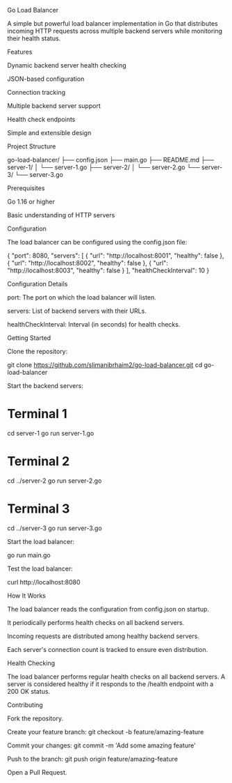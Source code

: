 Go Load Balancer

A simple but powerful load balancer implementation in Go that distributes incoming HTTP requests across multiple backend servers while monitoring their health status.

Features

Dynamic backend server health checking

JSON-based configuration

Connection tracking

Multiple backend server support

Health check endpoints

Simple and extensible design

Project Structure

go-load-balancer/
├── config.json
├── main.go
├── README.md
├── server-1/
│   └── server-1.go
├── server-2/
│   └── server-2.go
└── server-3/
    └── server-3.go

Prerequisites

Go 1.16 or higher

Basic understanding of HTTP servers

Configuration

The load balancer can be configured using the config.json file:

{
    "port": 8080,
    "servers": [
      {
        "url": "http://localhost:8001",
        "healthy": false
      },
      {
        "url": "http://localhost:8002",
        "healthy": false
      },
      {
        "url": "http://localhost:8003",
        "healthy": false
      }
    ],
    "healthCheckInterval": 10
}

Configuration Details

port: The port on which the load balancer will listen.

servers: List of backend servers with their URLs.

healthCheckInterval: Interval (in seconds) for health checks.

Getting Started

Clone the repository:

git clone https://github.com/slimanibrhaim2/go-load-balancer.git
cd go-load-balancer

Start the backend servers:

# Terminal 1
cd server-1
go run server-1.go

# Terminal 2
cd ../server-2
go run server-2.go

# Terminal 3
cd ../server-3
go run server-3.go

Start the load balancer:

go run main.go

Test the load balancer:

curl http://localhost:8080

How It Works

The load balancer reads the configuration from config.json on startup.

It periodically performs health checks on all backend servers.

Incoming requests are distributed among healthy backend servers.

Each server's connection count is tracked to ensure even distribution.

Health Checking

The load balancer performs regular health checks on all backend servers. A server is considered healthy if it responds to the /health endpoint with a 200 OK status.

Contributing

Fork the repository.

Create your feature branch: git checkout -b feature/amazing-feature

Commit your changes: git commit -m 'Add some amazing feature'

Push to the branch: git push origin feature/amazing-feature

Open a Pull Request.
